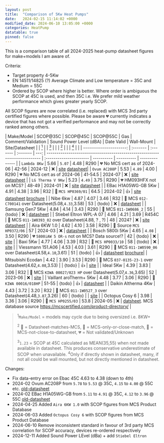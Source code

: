 ```yaml
---
layout: post
title:  "Comparison of 5Kw Heat Pumps"
date:   2024-02-15 11:14:02 +0000
modified_date: 2024-06-10 13:05:00 +0000
categories: HeatPump
datatable: true
pinned: false
---
```


This is a comparison table of all 2024-2025 heat-pump datasheet figures for make+models I am aware of.

Criteria:
- Target property 4-5Kw
- EN 14511/14825 (?) Average Climate and Low temperature = 35C and Medium = 55C
- Ordered by SCOP where higher is better. Where order is ambiguous the SCOP at 45C is used, and then 35C i.e. We prefer mild weather performance which gives greater yearly SCOP.

All SCOP figures are now correlated (i.e. replaced) with MCS 3rd party certified figures where possible. 
Please be aware :broken_heart: currently indicates a device that has not got a verified performance and may not be correctly ranked among others.

<div class="datatable-begin"></div>

| Make/Model              | SCOP@35C | SCOP@45C | SCOP@55C | Gas  | Comment/Validation                                                          | Sound Power Level (dBA) | Date Valid | Wall-Mount | Site/Datasheet |
| [<sup>1</sup>](#k_make) |    | [<sup>3</sup>](#k_45) |   |      | [<sup>2</sup>](#k_std)                                                      |                         |            | [<sup>4</sup>](#k_wall) |                |
| ----------------------: | :------- | :------- | :------- | ---: | --------------------------------------------------------------------------- | :---------------------- | ---------- | ---------- | -------------- |
| `Lambda 8Kw`            | 5.66     | `5.07`   | 4.48     | R290 | :broken_heart: No MCS cert as of 2024-06                                    | 42-56                   | 2024-12    | :x:        | [site](https://lambda-wp.at/luft-waermepumpen/) [datasheet](https://lambda-wp.at/wp-content/uploads/2024/12/20241203_Technisches-Datenblatt_.pdf)|
| `Ovum AC208P`           | 5.53     | `4.89`   | 4.00     | R290 | :broken_heart: No MCS cert as of 2024-06                                    | 41-54.5                 | 2024-07    | :x:        | [site](https://www.ovum.at/en/produkte/luft-die-koenigsklasse/) [datasheet](https://www.ovum.at/wp-content/uploads/2024/07/ACP_Datenblatt_alle_CI2024_web_240703.pdf) |
| `LG Therma V 9Kw`       | 5.23     | `4.49`   | 3.75     | R290 | :broken_heart: HM093HFX not on MCS?                                         | 48-49                   | 2024-01    | :x:        | [site](https://www.lg.com/uk/business/heating/air-to-water-heat-pumps/thermav_r290/hm093hfx-ub60-phcs0-encxleu/) [datasheet](https://www.lg.com/uk/lgecs.downloadFile.ldwf?DOC_ID=20240521220550&ORIGINAL_NAME_b1_a1=Webinfo_HM093HFX+UB60_new.pdf&FILE_NAME=Webinfo_HM093HFX+UB60_new%5B20240521124251609%5D.pdf&TC=DwnCmd&GSRI_DOC=GSRI&SPEC_DOWNLOAD=Y) |
| EBac H1A05WG-GB 5Kw     | 4.91     | 4.38     | 3.96     | R32  | :gem: `MCS HP0369/01`                                                       | 64.5                    | 2024-02    | :+1:       | [site](https://www.ebac.com/air-source-heat-pump) [datasheet](https://files.ebac.com/production/default/EBA%E2%80%A2240014_HEATPUMP-DATASHEET_QR_LR_2024-02-10-072606_tqkz.pdf?dm=1707549967) [brochure](https://files.ebac.com/production/default/EBA%E2%80%A2240014_AIR-SOURCE-HEAT-PUMP-E-BROCHURE_HOT-WATER-CYLINDER_LR.pdf?dm=1707549642&_gl=1*13a0crf*_ga*ODYzOTEyOTE1LjE3MDIzODE4NDc.*_ga_6WDFCXQC67*MTcxMDg0OTQxMC4yNC4wLjE3MTA4NDk0MTIuNTguMC4w) |
| Nibe 6kw                | 4.87     | 4.07     | 3.46     | R32  | :orange_book: MCS `012-C700141` over Datasheet(5.08,`4.33`,3.58)            | 53                      | {todo}     | :x:        | [datasheet](https://assetstore.nibe.se/hcms/v2.3/entity/document/874828/storage/ODc0ODI4LzAvbWFzdGVy) |
| Samsung Gen7 5Kw        | 4.84     | 4.14     | 3.43     | R290 | :gem: MCS `011-1W0686_2`                                                    | 55                      | {todo}     | :x:        | [datasheet](https://midsummerwholesale.co.uk/pdfs/samsung-gen-7-r290-datasheet.pdf) |
| Stiebel Eltron WPL-A 07 | 4.66     | 4.21     | 3.69     | R454C | :orange_book: MCS `011-1W0393_02` over Datasheet(4.88, ? , ?)              | 48                      | 2024?      | :x:        | [site](https://www.stiebel-eltron.co.uk/en/products-solutions/renewables/heat_pump/air_water_heat_pumps/wpl-a-05-07-hk-premium/wpl-a-07-hk-230-premium.html) [datasheet](https://www.stiebel-eltron.co.uk/en/products-solutions/renewables/heat_pump/air_water_heat_pumps/wpl-a-05-07-hk-premium/wpl-a-07-hk-230-premium/technical-data.product.pdf) |
| Aira 6KW 1.0            | 4.62     | 4.10     | 3.58     | R290 | :green_book: Source `MCS HP0372/06`                                         | 57                      | 2024-03    | :x:        | [datasheet](https://cms-assets.prod.airahome.com/Installation_Manual_Aira_Outdoor_Unit_Rev1_1_UK_0dbf6a3a3c.pdf) |
| Bosch 5800i 5Kw         | 4.65     | `4.08`   | 3.50     | R290 | :broken_heart: `5800iAW 5 OR-s` not on MCS? Data source!?                   | 42                      | {todo}     | :x:        | [site](https://www.worcester-bosch.co.uk/products/heat-pumps/directory/compress-5800i-aw)  |
| Baxi  5Kw               | 4.77     | 4.06     | 3.39     | R32  | :gem: `MCS HP0033/10`                                                       | 58                      | {todo}     | :x:        | [site](https://www.baxi.co.uk/new-build/products/air-source-heat-pumps/baxi-assure-hp50-ashp) |
| Viessmann 151.A06       | 4.53     | 4.03     | 3.61     | R290 | :green_book: MCS `011-1W0590_06` over Datasheet(4.58,`4.10`,3.61)           | 51                      | {todo}     | :+1:       | [datasheet](https://viessmanndirect.co.uk/files//7a81a248-e65a-4fcf-8735-e4a33fa33fe4/Energy%20Consumption%20Datasheet.pdf) [brochure](https://www.viessmann.co.uk/content/dam/public-brands/gb/products/heat-pump/vitocal-151-a/Vitocal%20150-A_151-A%20brochure.pdf/_jcr_content/renditions/original./Vitocal%20150-A_151-A%20brochure.pdf)|
| Mitsubishi Ecodan       | 4.42     | 3.90     | 3.53     | R290 | :orange_book: MCS `037-0135-23-1` over Datasheet(4.62,`4.08`,3.53)          |                         | {todo}     | :+1:       | [site](https://library.mitsubishielectric.co.uk/pdf/book/EcodanR290Outdoor1#page-1) |
| Ideal 5Kw               | 4.39     | 3.83     | 3.06     | R32  | :orange_book: MCS `KIWA 00027/023 HP` over Datasheet(5.07,`4.36`,3.65)      | 52                      | 2023-06    | :x:        | [site](https://idealtouch.co.uk.idealboilers.com/products/logic-air-heat-pump-3) |
| Vaillant aroTherm+ 5Kw  | 4.48     | 3.77     | 3.06     | R290 | :gem: `KIWA 00016/018HP`                                                    | 51-55                   | {todo}     | :+1:       | [datasheet](https://professional.vaillant.co.uk/downloads/aproducts/renewables-1/arotherm-plus/arotherm-plus-spec-sheet-1892564.pdf) |
| Daikin Altherma 4Kw     | 4.43     | 3.72     | 3.20     | R32  | :green_book: MCS `011-1W0527_3` over Datasheet(4.48,`3.87`,3.26)            | 60                      | {todo}     |            | [site](https://www.daikin.co.uk/en_gb/products/product.table.html/EDLA04-08E3V3.html) |
| Octopus Cosy 6          | 3.98     | 3.36     | 3.06     | R290 | :green_book: `MCS HP0255/03`                                                | 53.8                    | 2024-05    | :x:        | [datsheet](https://26119526.fs1.hubspotusercontent-eu1.net/hubfs/26119526/Cosy%206-overview-vol%201.pdf). MCS database source https://mcscertified.com/product-directory/ |


><sup id="k_make">1</sup>`Make/Model` = models may cycle due to being oversized i.e. 8KW+
>
><sup id="k_std">2</sup> :gem: = Datasheet-matches-MCS, :green_book: = MCS-only-or-close-match, :orange_book: = MCS-not-close-to-datasheet, :broken_heart: = Not validated/Unknown
>
><sup id="k_45">3</sup>```1.23``` = SCOP at 45C calculated as MEAN(35,55) when not made available in datasheet.
>      This produces conservative underestimate of SCOP when unavailable.
><sup id="k_wall">4</sup>Only if directly shown in datasheet, many, if not all could be wall mounted, but not directly mentioned in datasheet.

<div class="datatable-end"></div>

Changes:
- Fix data-entry error on Ebac 45C 4.63 to 4.38 (down to 4th)
- 2024-02 Ovum AC208P from `5.78` to `5.53` @ 35C, `4.15` to `4.00` @ 55C etc. [old-datasheet](https://www.ovum.at/wp-content/uploads/2023/10/ACP_Datenblatt_alle_Web_230928.pdf)
- 2024-02 EBac H1A05WG-GB from `5.11` to `4.91` @ 35C, `4.12` to `3.96` @ 55C  [old-datasheet](https://ebac-serverless.files.svdcdn.com/production/default/EBA%E2%80%A2230341_AIR-SOURCE-HEAT-PUMP-E-BROCHURE_HOT-WATER-CYLINDER.pdf?dm=1695277753) 
- 2024-04-25 Added `Aira 6KW 1.0` with SCOP figures from MCS Product Database
- 2024-06-03 Added `Octopus Cosy 6` with SCOP figures from MCS Product Database
- 2024-06-10 Remove inconsistent standard in favour of 3rd party MCS correlation for SCOP accuracy, devices re-ordered respectively
- 2024-12-11 Added Sound Power LEvel (dBa) + add `Stiebel Eltron`
